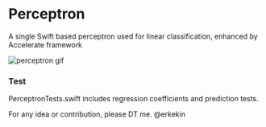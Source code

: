 # Perceptron
A single Swift based perceptron used for linear classification, enhanced by Accelerate framework

![perceptron gif](https://github.com/erkekin/Perceptron/blob/master/Perceptron.gif?raw=true)

### Test
PerceptronTests.swift includes regression coefficients and prediction tests.

For any idea or contribution, please DT me.
@erkekin
